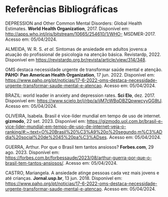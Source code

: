 # Referências Bibliográficas

<!-- [Inclua todas as referências (livros, artigos, sites, etc) utilizados no desenvolvimento do trabalho.] -->

 DEPRESSION and Other Common Mental Disorders: Global Health Estimates. **World Health Organization**, 2017. Disponível em: http://apps.who.int/iris/bitstream/10665/254610/1/WHO- MSDMER-2017. Acesso em: 05/04/2024.

 ALMEIDA, W. R. S. *et al*. Sintomas de ansiedade em adultos jovens:a atuação do profissional de psicologia na atenção básica. Revistardp, 2022. Disponível em https://revistardp.org.br/revista/article/view/314/348.

 OMS destaca necessidade urgente de transformar saúde mental e atenção. **PAHO: Pan American Health Organization**, 17 jun. 2022. Disponível em: https://www.paho.org/pt/noticias/17-6-2022-oms-destaca-necessidade-urgente-transformar-saude-mental-e-atencao. Acesso em: 05/04/2024.

 BRAZIL: world leader in anxiety and depression rates. **Sci Elo**, dez. 2017. Disponível em: https://www.scielo.br/j/rbp/a/jjM7cWBqDBZQpwwcyyGG8tJ. Acesso em: 05/04/2024.

 OLIVEIRA, Isabela. Brasil é vice-líder mundial em tempo de uso de internet. **gizmodo**, 22 set. 2023. Disponível em: https://gizmodo.uol.com.br/brasil-e-vice-lider-mundial-em-tempo-de-uso-de-internet-veja-o-ranking/#:~:text=O%20Brasil%20%C3%A9%20o%20segundo,m%C3%ADdia%20social%20de%2045%20pa%C3%ADses. Acesso em: 05/04/2024.

 GUERRA, Arthur. Por que o Brasil tem tantos ansiosos? **Forbes.com**, 29 ago. 2023. Disponível em: https://forbes.com.br/forbessaude/2023/08/arthur-guerra-por-que-o-brasil-tem-tantos-ansiosos/. Acesso em: 05/04/2024.

 CASTRO, Mariangela. A ansiedade atinge pessoas cada vez mais jovens e até crianças. **Jornal.usp.br**, 13 jun. 2018. Disponível em: https://www.paho.org/pt/noticias/17-6-2022-oms-destaca-necessidade-urgente-transformar-saude-mental-e-atencao. Acesso em: 05/04/2024.


<!-- > **Links Úteis**:
> - [Formato ABNT](https://www.normastecnicas.com/abnt/)
> - [Referências Bibliográficas da ABNT](https://comunidade.rockcontent.com/referencia-bibliografica-abnt/) -->
